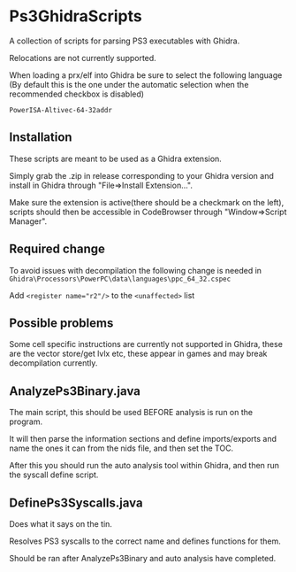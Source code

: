 
# Ps3GhidraScripts
A collection of scripts for parsing PS3 executables with Ghidra.

Relocations are not currently supported.

When loading a prx/elf into Ghidra be sure to select the following language (By default this is the one under the automatic selection when the recommended checkbox is disabled)
```
PowerISA-Altivec-64-32addr
```

## Installation

These scripts are meant to be used as a Ghidra extension.

Simply grab the .zip in release corresponding to your Ghidra version and install in Ghidra through "File=>Install Extension...".

Make sure the extension is active(there should be a checkmark on the left), scripts should then be accessible in CodeBrowser through "Window=>Script Manager".

## Required change
To avoid issues with decompilation the following change is needed in `Ghidra\Processors\PowerPC\data\languages\ppc_64_32.cspec`

Add `<register name="r2"/>` to the `<unaffected>` list

## Possible problems
Some cell specific instructions are currently not supported in Ghidra, these are the vector store/get lvlx etc, these appear in games and may break decompilation currently.

## AnalyzePs3Binary.java
The main script, this should be used BEFORE analysis is run on the program.

It will then parse the information sections and define imports/exports and name the ones it can from the nids file, and then set the TOC.

After this you should run the auto analysis tool within Ghidra, and then run the syscall define script.

## DefinePs3Syscalls.java
Does what it says on the tin.

Resolves PS3 syscalls to the correct name and defines functions for them.

Should be ran after AnalyzePs3Binary and auto analysis have completed.
